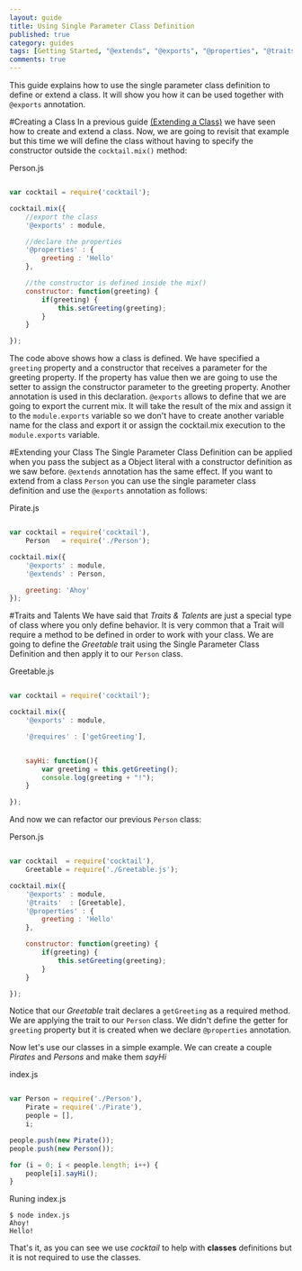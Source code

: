 ```yaml
---
layout: guide
title: Using Single Parameter Class Definition
published: true
category: guides
tags: [Getting Started, "@extends", "@exports", "@properties", "@traits", "@requires"]
comments: true
---
```


This guide explains how to use the single parameter class definition to define or extend a class. It will show you how
it can be used together with `@exports` annotation.

#Creating a Class
In a previous guide [(Extending a Class)](/guides/extending-a-class.html) we have seen how to create and extend a class. Now,
we are going to revisit that example but this time we will define the class without having to specify the constructor
outside the `cocktail.mix()` method:

Person.js

````javascript

var cocktail = require('cocktail');

cocktail.mix({
    //export the class 
    '@exports' : module,

    //declare the properties
    '@properties' : {
        greeting : 'Hello'
    },

    //the constructor is defined inside the mix()
    constructor: function(greeting) {
        if(greeting) {
            this.setGreeting(greeting);
        }
    }

});

````

The code above shows how a class is defined. We have specified a `greeting` property and a constructor that receives a 
parameter for the greeting property. If the property has value then we are going to use the setter to assign the constructor
parameter to the greeting property.
Another annotation is used in this declaration. `@exports` allows to define that we are going to export the current mix. 
It will take the result of the mix and assign it to the `module.exports` variable so we don't have to create another
variable name for the class and export it or assign the cocktail.mix execution to the `module.exports` variable.

#Extending your Class
The Single Parameter Class Definition can be applied when you pass the subject as a Object literal with a constructor
definition as we saw before. `@extends` annotation has the same effect. If you want to extend from a class `Person` 
you can use the single parameter class definition and use the `@exports` annotation as follows:

Pirate.js

````javascript

var cocktail = require('cocktail'),
    Person   = require('./Person');

cocktail.mix({
    '@exports' : module,
    '@extends' : Person,

    greeting: 'Ahoy'
});

````

#Traits and Talents
We have said that _Traits & Talents_ are just a special type of class where you only define behavior. It is very common
that a Trait will require a method to be defined in order to work with your class. 
We are going to define the _Greetable_ trait using the Single Parameter Class Definition and then apply it to our `Person` class.

Greetable.js

````javascript

var cocktail = require('cocktail');

cocktail.mix({
    '@exports' : module,

    '@requires' : ['getGreeting'],


    sayHi: function(){
        var greeting = this.getGreeting();
        console.log(greeting + "!");
    }

});

````

And now we can refactor our previous `Person` class:

Person.js

````javascript

var cocktail  = require('cocktail'),
    Greetable = require('./Greetable.js');

cocktail.mix({
    '@exports' : module,
    '@traits'  : [Greetable],
    '@properties' : {
        greeting : 'Hello'
    },

    constructor: function(greeting) {
        if(greeting) {
            this.setGreeting(greeting);
        }
    }

});

````

Notice that our _Greetable_ trait declares a `getGreeting` as a required method. We are applying the trait to our 
`Person` class. We didn't define the getter for `greeting` property but it is created when we declare `@properties`
annotation. 

Now let's use our classes in a simple example. We can create a couple _Pirates_ and _Persons_ and make them _sayHi_

index.js

````javascript

var Person = require('./Person'),
    Pirate = require('./Pirate'),
    people = [],
    i;

people.push(new Pirate());
people.push(new Person());

for (i = 0; i < people.length; i++) {
    people[i].sayHi();
}

````

Runing index.js

````console
$ node index.js
Ahoy!
Hello!
````

That's it, as you can see we use _cocktail_ to help with **classes** definitions but it is not required to use the
classes.


